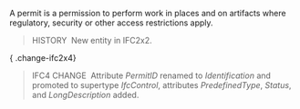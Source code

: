﻿A permit is a permission to perform work in places and on artifacts where regulatory, security or other access restrictions apply.

> HISTORY&nbsp; New entity in IFC2x2.

{ .change-ifc2x4}
> IFC4 CHANGE&nbsp; Attribute _PermitID_ renamed to _Identification_ and promoted to supertype _IfcControl_, attributes _PredefinedType_, _Status_, and _LongDescription_ added.